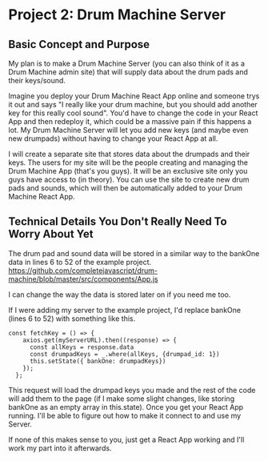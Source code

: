 # Project 2: Drum Machine Server

## Basic Concept and Purpose

My plan is to make a Drum Machine Server (you can also think of it as a Drum Machine admin site) that will supply data about the drum pads and their keys/sound. 

Imagine you deploy your Drum Machine React App online and someone trys it out and says "I really like your drum machine, but you should add another key for this really cool sound". You'd have to change the code in your React App and then redeploy it, which could be a massive pain if this happens a lot. My Drum Machine Server will let you add new keys (and maybe even new drumpads) without having to change your React App at all.

I will create a separate site that stores data about the drumpads and their keys. The users for my site will be the people creating and managing the Drum Machine App (that's you guys). It will be an exclusive site only you guys have access to (in theory). You can use the site to create new drum pads and sounds, which will then be automatically added to your Drum Machine React App.

## Technical Details You Don't Really Need To Worry About Yet

The drum pad and sound data will be stored in a similar way to the bankOne data in lines 6 to 52 of the example project. 
https://github.com/completejavascript/drum-machine/blob/master/src/components/App.js 

I can change the way the data is stored later on if you need me too.

If I were adding my server to the example project, I'd replace bankOne (lines 6 to 52) with something like this. 

    const fetchKey = () => {
        axios.get(myServerURL).then((response) => {
          const allKeys = response.data
          const drumpadKeys = _.where(allKeys, {drumpad_id: 1})
          this.setState({ bankOne: drumpadKeys})
        });
      };
      
This request will load the drumpad keys you made and the rest of the code will add them to the page (if I make some slight changes, like storing bankOne as an empty array in this.state). Once you get your React App running. I'll be able to figure out how to make it connect to and use my Server.

If none of this makes sense to you, just get a React App working and I'll work my part into it afterwards.

